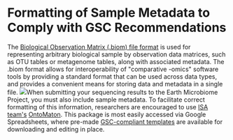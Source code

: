 Formatting of Sample Metadata to Comply with GSC Recommendations
================================================================

The [Biological Observation Matrix (.biom) file
format](http://www.biom-format.org) is used for representing arbitrary
biological sample by observation data matrices, such as OTU tables or
metagenome tables, along with associated metadata. The .biom format
allows for interoperability of "comparative -omics" software tools by
providing a standard format that can be used across data types, and
provides a convenient means for storing data and metadata in a single
file.
[![](http://isatools.files.wordpress.com/2012/07/ontomaton.png?h=60)](http://github.com/ISA-tools/OntoMaton)When
submitting your sequencing results to the Earth Microbiome Project, you
must also include sample metadata. To facilitate correct formatting of
this information, researchers are encouraged to use [ISA
team's](http://isa-tools.org)
[OntoMaton](http://github.com/ISA-tools/OntoMaton). This package is most
easily accessed via Google Spreadsheets, where pre-made [GSC-compliant
templates](https://drive.google.com/templates?q=ontomaton&sort=hottest&view=public)
are available for downloading and editing in place.
